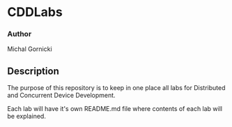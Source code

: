 # CDDLabs

### Author
Michal Gornicki

## Description

The purpose of this repository is to keep in one place all labs for Distributed and Concurrent Device Development.

Each lab will have it's own README.md file where contents of each lab will be explained.
